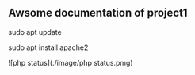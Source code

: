 ## Awsome documentation of project1

sudo apt update

sudo apt install apache2

![php status](./image/php status.pmg)

